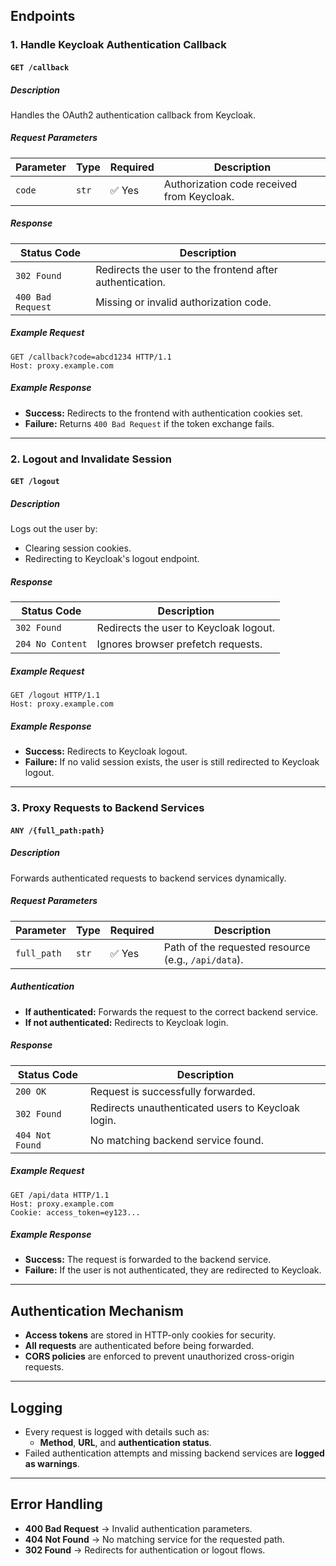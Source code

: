## **Endpoints**

### **1. Handle Keycloak Authentication Callback**
#### **`GET /callback`**
##### **Description**
Handles the OAuth2 authentication callback from Keycloak.

##### **Request Parameters**
| Parameter | Type   | Required | Description |
|-----------|--------|----------|-------------|
| `code`    | `str` | ✅ Yes   | Authorization code received from Keycloak. |

##### **Response**
| Status Code | Description |
|-------------|-------------|
| `302 Found` | Redirects the user to the frontend after authentication. |
| `400 Bad Request` | Missing or invalid authorization code. |

##### **Example Request**
```http
GET /callback?code=abcd1234 HTTP/1.1
Host: proxy.example.com
```

##### **Example Response**
- **Success:** Redirects to the frontend with authentication cookies set.
- **Failure:** Returns `400 Bad Request` if the token exchange fails.

---

### **2. Logout and Invalidate Session**
#### **`GET /logout`**
##### **Description**
Logs out the user by:
- Clearing session cookies.
- Redirecting to Keycloak's logout endpoint.

##### **Response**
| Status Code | Description |
|-------------|-------------|
| `302 Found` | Redirects the user to Keycloak logout. |
| `204 No Content` | Ignores browser prefetch requests. |

##### **Example Request**
```http
GET /logout HTTP/1.1
Host: proxy.example.com
```

##### **Example Response**
- **Success:** Redirects to Keycloak logout.
- **Failure:** If no valid session exists, the user is still redirected to Keycloak logout.

---

### **3. Proxy Requests to Backend Services**
#### **`ANY /{full_path:path}`**
##### **Description**
Forwards authenticated requests to backend services dynamically.

##### **Request Parameters**
| Parameter    | Type   | Required | Description |
|-------------|--------|----------|-------------|
| `full_path` | `str`  | ✅ Yes   | Path of the requested resource (e.g., `/api/data`). |

##### **Authentication**
- **If authenticated:** Forwards the request to the correct backend service.
- **If not authenticated:** Redirects to Keycloak login.

##### **Response**
| Status Code | Description |
|-------------|-------------|
| `200 OK` | Request is successfully forwarded. |
| `302 Found` | Redirects unauthenticated users to Keycloak login. |
| `404 Not Found` | No matching backend service found. |

##### **Example Request**
```http
GET /api/data HTTP/1.1
Host: proxy.example.com
Cookie: access_token=ey123...
```

##### **Example Response**
- **Success:** The request is forwarded to the backend service.
- **Failure:** If the user is not authenticated, they are redirected to Keycloak.

---

## **Authentication Mechanism**
- **Access tokens** are stored in HTTP-only cookies for security.
- **All requests** are authenticated before being forwarded.
- **CORS policies** are enforced to prevent unauthorized cross-origin requests.

---

## **Logging**
- Every request is logged with details such as:
  - **Method**, **URL**, and **authentication status**.
- Failed authentication attempts and missing backend services are **logged as warnings**.

---

## **Error Handling**
- **400 Bad Request** → Invalid authentication parameters.
- **404 Not Found** → No matching service for the requested path.
- **302 Found** → Redirects for authentication or logout flows.
